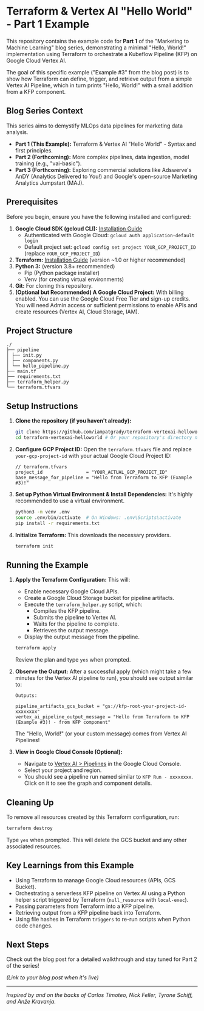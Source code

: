 # Terraform & Vertex AI "Hello World" - Part 1 Example

This repository contains the example code for **Part 1** of the "Marketing to Machine Learning" blog series, demonstrating a minimal "Hello, World!" implementation using Terraform to orchestrate a Kubeflow Pipeline (KFP) on Google Cloud Vertex AI.

The goal of this specific example ("Example #3" from the blog post) is to show how Terraform can define, trigger, and retrieve output from a simple Vertex AI Pipeline, which in turn prints "Hello, World!" with a small addition from a KFP component.

## Blog Series Context

This series aims to demystify MLOps data pipelines for marketing data analysis.
*   **Part 1 (This Example):** Terraform & Vertex AI "Hello World" - Syntax and first principles.
*   **Part 2 (Forthcoming):** More complex pipelines, data ingestion, model training (e.g., "vai-basic").
*   **Part 3 (Forthcoming):** Exploring commercial solutions like Adswerve's AnDY (Analytics Delivered to You!) and Google's open-source Marketing Analytics Jumpstart (MAJ).

## Prerequisites

Before you begin, ensure you have the following installed and configured:

1.  **Google Cloud SDK (gcloud CLI):** [Installation Guide](https://cloud.google.com/sdk/docs/install)
    *   Authenticated with Google Cloud: `gcloud auth application-default login`
    *   Default project set: `gcloud config set project YOUR_GCP_PROJECT_ID` (replace `YOUR_GCP_PROJECT_ID`)
2.  **Terraform:** [Installation Guide](https://developer.hashicorp.com/terraform/tutorials/aws-get-started/install-cli) (version ~1.0 or higher recommended)
3.  **Python 3:** (version 3.8+ recommended)
    *   Pip (Python package installer)
    *   Venv (for creating virtual environments)
4.  **Git:** For cloning this repository.
5.  **(Optional but Recommended) A Google Cloud Project:** With billing enabled. You can use the Google Cloud Free Tier and sign-up credits. You will need Admin access or sufficient permissions to enable APIs and create resources (Vertex AI, Cloud Storage, IAM).

## Project Structure
```
./
├── pipeline
│ ├── init.py
│ ├── components.py
│ └── hello_pipeline.py
├── main.tf
├── requirements.txt
├── terraform_helper.py
└── terraform.tfvars
```

## Setup Instructions

1.  **Clone the repository (if you haven't already):**
    ```bash
    git clone https://github.com/iampatgrady/terraform-vertexai-helloworld.git
    cd terraform-vertexai-helloworld # Or your repository's directory name
    ```

2.  **Configure GCP Project ID:**
    Open the `terraform.tfvars` file and replace `your-gcp-project-id` with your actual Google Cloud Project ID:
    ```hcl
    // terraform.tfvars
    project_id                = "YOUR_ACTUAL_GCP_PROJECT_ID"
    base_message_for_pipeline = "Hello from Terraform to KFP (Example #3)!"
    ```

3.  **Set up Python Virtual Environment & Install Dependencies:**
    It's highly recommended to use a virtual environment.
    ```bash
    python3 -m venv .env
    source .env/bin/activate  # On Windows: .env\Scripts\activate
    pip install -r requirements.txt
    ```

4.  **Initialize Terraform:**
    This downloads the necessary providers.
    ```bash
    terraform init
    ```

## Running the Example

1.  **Apply the Terraform Configuration:**
    This will:
    *   Enable necessary Google Cloud APIs.
    *   Create a Google Cloud Storage bucket for pipeline artifacts.
    *   Execute the `terraform_helper.py` script, which:
        *   Compiles the KFP pipeline.
        *   Submits the pipeline to Vertex AI.
        *   Waits for the pipeline to complete.
        *   Retrieves the output message.
    *   Display the output message from the pipeline.

    ```bash
    terraform apply
    ```
    Review the plan and type `yes` when prompted.

2.  **Observe the Output:**
    After a successful apply (which might take a few minutes for the Vertex AI pipeline to run), you should see output similar to:
    ```
    Outputs:

    pipeline_artifacts_gcs_bucket = "gs://kfp-root-your-project-id-xxxxxxxx"
    vertex_ai_pipeline_output_message = "Hello from Terraform to KFP (Example #3)! - from KFP component"
    ```
    The "Hello, World!" (or your custom message) comes from Vertex AI Pipelines!

3.  **View in Google Cloud Console (Optional):**
    *   Navigate to [Vertex AI > Pipelines](https://console.cloud.google.com/vertex-ai/pipelines) in the Google Cloud Console.
    *   Select your project and region.
    *   You should see a pipeline run named similar to `KFP Run - xxxxxxxx`. Click on it to see the graph and component details.

## Cleaning Up

To remove all resources created by this Terraform configuration, run:
```bash
terraform destroy
```

Type `yes` when prompted. This will delete the GCS bucket and any other associated resources.

## Key Learnings from this Example

* Using Terraform to manage Google Cloud resources (APIs, GCS Bucket).  
* Orchestrating a serverless KFP pipeline on Vertex AI using a Python helper script triggered by Terraform (`null_resource` with `local-exec`).  
* Passing parameters from Terraform into a KFP pipeline.  
* Retrieving output from a KFP pipeline back into Terraform.  
* Using file hashes in Terraform `triggers` to re-run scripts when Python code changes.

## Next Steps

Check out the blog post for a detailed walkthrough and stay tuned for Part 2 of the series\!

*(Link to your blog post when it's live)*

---

*Inspired by and on the backs of Carlos Timoteo, Nick Feller, Tyrone Schiff, and Anže Kravanja.*


